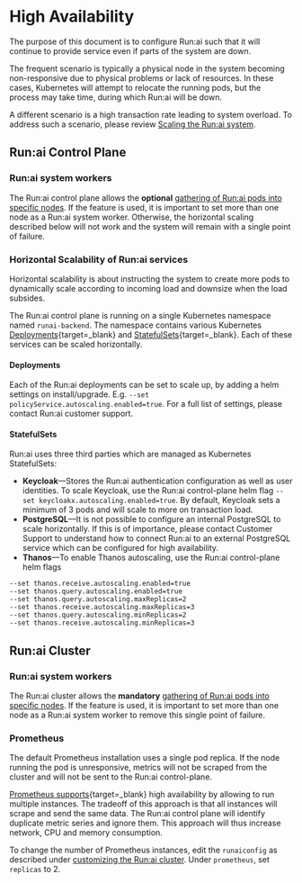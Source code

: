 
# High Availability

The purpose of this document is to configure Run:ai such that it will continue to provide service even if parts of the system are down. 

The frequent scenario is typically a physical node in the system becoming non-responsive due to physical problems or lack of resources. In these cases, Kubernetes will attempt to relocate the running pods, but the process may take time, during which Run:ai will be down. 

A different scenario is a high transaction rate leading to system overload. To address such a scenario, please review [Scaling the Run:ai system](./large-clusters.md).


## Run:ai Control Plane

### Run:ai system workers

The Run:ai control plane allows the **optional** [gathering of Run:ai pods into specific nodes](../self-hosted/k8s/preparations.md#optional-mark-runai-system-workers). If the feature is used, it is important to set more than one node as a Run:ai system worker. Otherwise, the horizontal scaling described below will not work and the system will remain with a single point of failure.  

### Horizontal Scalability of Run:ai services

Horizontal scalability is about instructing the system to create more pods to dynamically scale according to incoming load and downsize when the load subsides. 

The Run:ai control plane is running on a single Kubernetes namespace named `runai-backend`. The namespace contains various Kubernetes [Deployments](https://kubernetes.io/docs/concepts/workloads/controllers/deployment/){target=_blank} and [StatefulSets](https://kubernetes.io/docs/concepts/workloads/controllers/statefulset/){target=_blank}. Each of these services can be scaled horizontally. 

#### Deployments

Each of the Run:ai deployments can be set to scale up, by adding a helm settings on install/upgrade. E.g. `--set policyService.autoscaling.enabled=true`. For a full list of settings, please contact Run:ai customer support. 

#### StatefulSets

Run:ai uses three third parties which are managed as Kubernetes StatefulSets:

* **Keycloak**&mdash;Stores the Run:ai authentication configuration as well as user identities. To scale Keycloak, use the Run:ai control-plane helm flag `--set keycloakx.autoscaling.enabled=true`. By default, Keycloak sets a minimum of 3 pods and will scale to more on transaction load.
* **PostgreSQL**&mdash;It is not possible to configure an internal PostgreSQL to scale horizontally. If this is of importance, please contact Customer Support to understand how to connect Run:ai to an external PostgreSQL service which can be configured for high availability. 
* **Thanos**&mdash;To enable Thanos autoscaling, use the Run:ai control-plane helm flags 
```
--set thanos.receive.autoscaling.enabled=true 
--set thanos.query.autoscaling.enabled=true  
--set thanos.query.autoscaling.maxReplicas=2 
--set thanos.receive.autoscaling.maxReplicas=3 
--set thanos.query.autoscaling.minReplicas=2 
--set thanos.receive.autoscaling.minReplicas=3
``` 

## Run:ai Cluster

### Run:ai system workers

The Run:ai cluster allows the __mandatory__ [gathering of Run:ai pods into specific nodes](../self-hosted/k8s/preparations.md#optional-mark-runai-system-workers). If the feature is used, it is important to set more than one node as a Run:ai system worker to remove this single point of failure. 

### Prometheus 

The default Prometheus installation uses a single pod replica. If the node running the pod is unresponsive, metrics will not be scraped from the cluster and will not be sent to the Run:ai control-plane. 

[Prometheus supports](https://prometheus.io/docs/introduction/faq/#can-prometheus-be-made-highly-available){target=_blank} high availability by allowing to run multiple instances. The tradeoff of this approach is that all instances will scrape and send the same data. The Run:ai control plane will identify duplicate metric series and ignore them. This approach will thus increase network, CPU and memory consumption.

To change the number of Prometheus instances, edit the `runaiconfig` as described under  [customizing the Run:ai cluster](../cluster-setup/customize-cluster-install.md). Under `prometheus`, set `replicas` to 2. 
